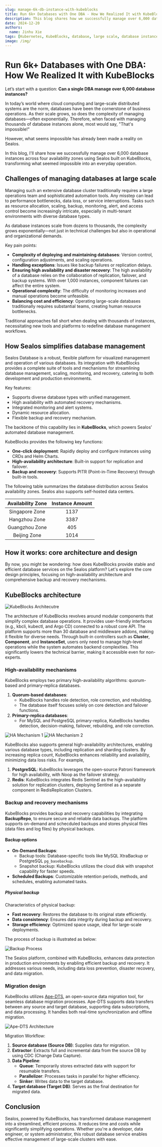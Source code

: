 ```yaml
---
slug: manage-6k-db-instance-with-kubeblocks
title: Run 6k+ Databases with One DBA - How We Realized It with KubeBlocks
description: This blog shares how we successfully manage over 6,000 database instances across four availability zones using Sealos built on KubeBlocks.
date: 2024-12-20
authors:
  name: Jinhu Xie
tags: [Kubernetes, KubeBlocks, database, large scale, database instance]
image: /img/
---
```


# Run 6k+ Databases with One DBA: How We Realized It with KubeBlocks

Let’s start with a question: **Can a single DBA manage over 6,000 database instances?**

In today’s world where cloud computing and large-scale distributed systems are the norm, databases have been the cornerstone of business operations. As their scale grows, so does the complexity of managing databases—often exponentially. Therefore, when faced with managing thousands of database instances alone, most would say, "That's impossible!"

However, what seems impossible has already been made a reality on Sealos.

In this blog, I'll share how we successfully manage over 6,000 database instances across four availability zones using Sealos built on KubeBlocks, transforming what seemed impossible into an everyday operation.

## Challenges of managing databases at large scale

Managing such an extensive database cluster traditionally requires a large operations team and sophisticated automation tools. Any misstep can lead to performance bottlenecks, data loss, or service interruptions. Tasks such as resource allocation, scaling, backup, monitoring, alert, and access control become increasingly intricate, especially in multi-tenant environments with diverse database types.

As database instances scale from dozens to thousands, the complexity grows exponentially—not just in technical challenges but also in operational and organizational demands.

Key pain points:

- **Complexity of deploying and maintaining databases**: Version control, configuration adjustments, and scaling operations.
- **Handling exceptions**: Issues like backup failures or replication delays.
- **Ensuring high availability and disaster recovery**: The high availability of a database relies on the collaboration of replication, failover, and backup systems. With over 1,000 instances, component failures can affect the entire system.
- **Operational complexity**: The difficulty of monitoring increases and manual operations become unfeasible.
- **Balancing cost and efficiency**: Operating large-scale databases traditionally requires substantial teams, creating human resource bottlenecks.

Traditional approaches fall short when dealing with thousands of instances, necessitating new tools and platforms to redefine database management workflows.

## How Sealos simplifies database management

Sealos Database is a robust, flexible platform for visualized management and operation of various databases. Its integration with KubeBlocks provides a complete suite of tools and mechanisms for streamlining database management, scaling, monitoring, and recovery, catering to both development and production environments.

Key features:

- Supports diverse database types with unified management.
- High availability with automated recovery mechanisms.
- Integrated monitoring and alert systems.
- Dynamic resource allocation.
- Flexible backup and recovery mechanism.

The backbone of this capability lies in **KubeBlocks**, which powers Sealos’ automated database management.

KubeBlocks provides the following key functions:

- **One-click deployment**: Rapidly deploy and configure instances using CRDs and Helm Charts.
- **High-availability architecture**: Built-in support for replication and failover.
- **Backup and recovery**: Supports PITR (Point-in-Time Recovery) through built-in tools.

The following table summarizes the database distribution across Sealos availability zones. Sealos also supports self-hosted data centers.

| Availability Zone | Instance Amount |
| :---------------: | :-------------: |
| Singapore Zone    | 1137            |
| Hangzhou Zone     | 3387            |
| Guangzhou Zone    | 405             |
| Beijing Zone      | 1014            |

## How it works: core architecture and design

By now, you might be wondering: how does KubeBlocks provide stable and efficient database services on the Sealos platform? Let's explore the core design principles, focusing on high-availability architecture and comprehensive backup and recovery mechanisms.

## KubeBlocks architecture

![KubeBlocks Architecutre](./../static/images/manage-6k-db-instances-1.png)

The architecture of KubeBlocks revolves around modular components that simplify complex database operations. It provides user-friendly interfaces (e.g., kbcli, kubectl, and Argo CD) connected to a robust core API. The platform supports more than 30 database and middleware addons, making it flexible for diverse needs. Through built-in controllers such as **Cluster**, **Component**, and **InstanceSet**, users only need to manage high-level operations while the system automates backend complexities. This significantly lowers the technical barrier, making it accessible even for non-experts.

### High-availability mechanisms

KubeBlocks employs two primary high-availability algorithms: quorum-based and primary-replica databases.

1. **Quorum-based databases**:
   - KubeBlocks handles role detection, role correction, and rebuilding.
   - The database itself focuses solely on core detection and failover functions.
2. **Primary-replica databases**:
   - For MySQL and PostgreSQL primary-replica, KubeBlocks handles detection, decision-making, failover, rebuilding, and role correction.

![HA Mechanism 1](./../static/images/manage-6k-db-instances-2.png)
![HA Mechanism 2](./../static/images/manage-6k-db-instances-3.png)

KubeBlocks also supports general high-availability architectures, enabling various database types, including replication and sharding clusters. By increasing replica count, KubeBlocks enhances reliability and availability, minimizing data loss risks. For example,

1. **PostgreSQL**: KubeBlocks leverages the open-source Patroni framework for high availability, with Noop as the failover strategy.
2. **Redis**: KubeBlocks integrates Redis Sentinel as the high-availability solution for replication clusters, deploying Sentinel as a separate component in RedisReplication Clusters.

### Backup and recovery mechanisms

KubeBlocks provides backup and recovery capabilities by integrating **BackupRepo**, to ensure secure and reliable data backups. The platform supports on-demand and schecduled backups and stores physical files (data files and log files) by physical backups.

#### Backup options

- **On-Demand Backups**:
  - Backup tools: Database-specific tools like MySQL XtraBackup or PostgreSQL `pg_basebackup`.
  - Snapshot backup: KubeBlocks utilizes the cloud disk with snapshot capability for faster speeds.
- **Scheduled Backups**: Customizable retention periods, methods, and schedules, enabling automated tasks.

##### Physical backup

Characteristics of physical backup:

- **Fast recovery**: Restores the database to its original state efficiently.
- **Data consistency**: Ensures data integrity during backup and recovery.
- **Storage efficiency**: Optimized space usage, ideal for large-scale deployments.

The process of backup is illustrated as below:

![Backup Process](./../static/images/manage-6k-db-instances-4.png)

The Sealos platform, combined with KubeBlocks, enhances data protection in production environments by enabling efficient backup and recovery. It addresses various needs, including data loss prevention, disaster recovery, and data migration.

### Migration design

KubeBlocks utilizes [Ape-DTS](https://github.com/apecloud/ape-dts), an open-source data migration tool, for seamless database migration processes. Ape-DTS supports data transfers between any source and target database, supporting data subscriptions, and data processing. It handles both real-time synchronization and offline migration.

![Ape-DTS Architecture](./../static/images/manage-6k-db-instances-5.png)

Migration Workflow:

1. **Source database (Source DB)**: Supplies data for migration.
2. **Extractor**: Extracts full and incremental data from the source DB by using CDC (Change Data Capture).
3. **Data Pipeline**:
   - **Queue**: Temporarily stores extracted data with support for resumable transfers.
   - **Parallelizer**: Processes tasks in parallel for higher efficiency.
   - **Sinker**: Writes data to the target database.
4. **Target database (Target DB)**: Serves as the final destination for migrated data.

## Conclusion

Sealos, powered by KubeBlocks, has transformed database management into a streamlined, efficient process. It reduces time and costs while significantly simplifying operations. Whether you're a developer, data engineer, or system administrator, this robust database service enables effective management of large-scale clusters with ease.
